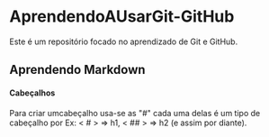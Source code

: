 # AprendendoAUsarGit-GitHub

Este é um repositório focado no aprendizado de Git e GitHub.

## Aprendendo Markdown

#### Cabeçalhos

Para criar umcabeçalho usa-se as "#" cada uma delas é um tipo de cabeçalho
por Ex:  < # > => h1, < ## > => h2 (e assim por diante).
